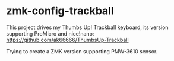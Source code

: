 # zmk-config-trackball


This project drives my Thumbs Up! Trackball keyboard, its version supporting ProMicro and nice!nano:
  https://github.com/ak66666/ThumbsUp-Trackball
  
  
Trying to create a ZMK version supporting PMW-3610 sensor.
